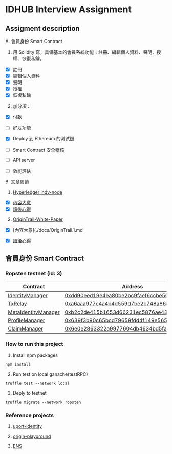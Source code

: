 # IDHUB Interview Assignment

## Assigment description
A. 會員身份 Smart Contract
1. 用 Solidity 寫，具備基本的會員系統功能：註冊、編輯個人資料、聲明、授權、恢復私鑰。
  - [x] 註冊
  - [x] 編輯個人資料
  - [x] 聲明
  - [x] 授權
  - [x] 恢復私鑰

2. 加分項：
  - [x] 付款
  - [ ] 好友功能
  - [x] Deploy 到 Ethereum 的測試鏈
  - [ ] Smart Contract 安全稽核
  - [ ] API server
  - [ ] 效能評估


B. 文章閱讀
1. [Hyperledger indy-node](https://github.com/hyperledger/indy-node/blob/stable/getting-started.md)
  * [x] [內容大意](./docs/indy-node.1.md)
  * [x] [讀後心得](./docs/indy-node.2.md)
2. [OriginTrail-White-Paper](https://origintrail.io/storage/documents/OriginTrail-White-Paper.pdf)
  * [x] [內容大意](./docs/OriginTrail.1.md
  * [x] [讀後心得](./docs/OriginTrail.2.md)


## 會員身份 Smart Contract

### Ropsten testnet (id: 3)
|Contract|Address|
| --|--|
|[IdentityManager](./contracts/IdentityManager.sol)|[0xdd90eed19e4ea80be2bc9faef6ccbe501aac876b](https://ropsten.etherscan.io/address/0xdd90eed19e4ea80be2bc9faef6ccbe501aac876b)|
|[TxRelay](./contracts/TxRelay.sol)|[0xa6aaa977c4a4b4d559d7be2c748a865633943224](https://ropsten.etherscan.io/address/0xa6aaa977c4a4b4d559d7be2c748a865633943224)|
|[MetaIdentityManager](./contracts/MetaIdentityManager.sol)|[0xb2c2de415b1653d66231ec5876ae43b7094921bb](https://ropsten.etherscan.io/address/0xb2c2de415b1653d66231ec5876ae43b7094921bb)|
|[ProfileManager](./contracts/ProfileManager.sol)|[0x639f3b90c65bcd79659fdd4f149e565a4d056b75](https://ropsten.etherscan.io/address/0x639f3b90c65bcd79659fdd4f149e565a4d056b75)|
|[ClaimManager](./contracts/ClaimManager.sol)|[0x6e0e2863322a9977604db4634bd5fa10b599405f](https://ropsten.etherscan.io/address/0x6e0e2863322a9977604db4634bd5fa10b599405f)|

### How to run this project

1. Install npm packages
```
npm install
```

2. Run test on local ganache(testRPC)
```
truffle test --network local
```

3. Deply to testnet
```
truffle migrate --network ropsten
```

### Reference projects

1. [uport-identity](https://github.com/uport-project/uport-identity) 

2. [origin-playground](https://github.com/OriginProtocol/origin-playground)

3. [ENS](https://github.com/ensdomains/ens)
